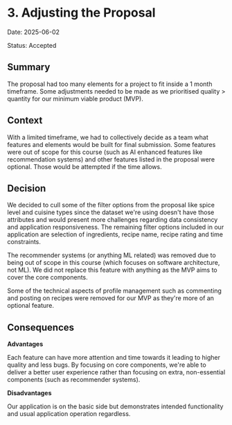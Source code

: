 # 3. Adjusting the Proposal

Date: 2025-06-02

Status: Accepted

## Summary

The proposal had too many elements for a project to fit inside a 1 month timeframe. Some adjustments needed to be made as we prioritised quality > quantity for our minimum viable product (MVP).

## Context

With a limited timeframe, we had to collectively decide as a team what features and elements would be built for final submission. Some features were out of scope for this course (such as AI enhanced features like recommendation systems) and other features listed in the proposal were optional. Those would be attempted if the time allows.

## Decision

We decided to cull some of the filter options from the proposal like spice level and cuisine types since the dataset we're using doesn't have those attributes and would present more challenges regarding data consistency and application responsiveness. The remaining filter options included in our application are selection of ingredients, recipe name, recipe rating and time constraints.

The recommender systems (or anything ML related) was removed due to being out of scope in this course (which focuses on software architecture, not ML). We did not replace this feature with anything as the MVP aims to cover the core components.

Some of the technical aspects of profile management such as commenting and posting on recipes were removed for our MVP as they're more of an optional feature.

## Consequences

**Advantages**

Each feature can have more attention and time towards it leading to higher quality and less bugs. By focusing on core components, we're able to deliver a better user experience rather than focusing on extra, non-essential components (such as recommender systems).

**Disadvantages**

Our application is on the basic side but demonstrates intended functionality and usual application operation regardless.